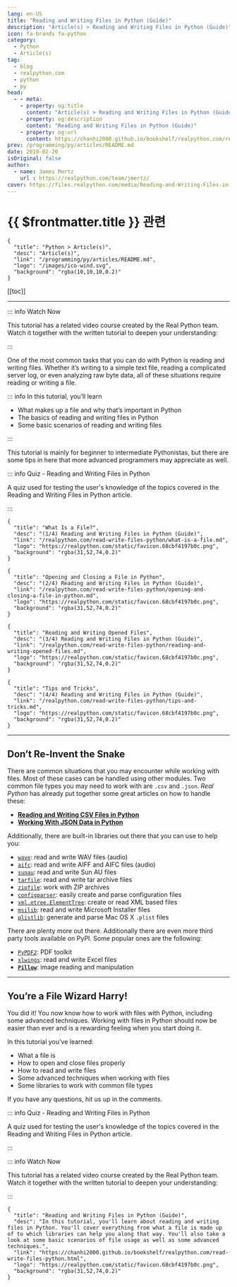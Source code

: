 ```yaml
---
lang: en-US
title: "Reading and Writing Files in Python (Guide)"
description: "Article(s) > Reading and Writing Files in Python (Guide)"
icon: fa-brands fa-python
category:
  - Python
  - Article(s)
tag:
  - blog
  - realpython.com
  - python
  - py
head:
  - - meta:
    - property: og:title
      content: "Article(s) > Reading and Writing Files in Python (Guide)"
    - property: og:description
      content: "Reading and Writing Files in Python (Guide)"
    - property: og:url
      content: https://chanhi2000.github.io/bookshelf/realpython.com/read-write-files-python/
prev: /programming/py/articles/README.md
date: 2019-02-20
isOriginal: false
author:
  - name: James Mertz
    url : https://realpython.com/team/jmertz/
cover: https://files.realpython.com/media/Reading-and-Writing-Files-in-Python_Watermarked.0d394921fd90.jpg
---
```


# {{ $frontmatter.title }} 관련

```component VPCard
{
  "title": "Python > Article(s)",
  "desc": "Article(s)",
  "link": "/programming/py/articles/README.md",
  "logo": "/images/ico-wind.svg",
  "background": "rgba(10,10,10,0.2)"
}
```

[[toc]]

---

<SiteInfo
  name="Reading and Writing Files in Python (Guide)"
  desc="In this tutorial, you'll learn about reading and writing files in Python. You'll cover everything from what a file is made up of to which libraries can help you along that way. You'll also take a look at some basic scenarios of file usage as well as some advanced techniques."
  url="https://realpython.com/read-write-files-python"
  logo="https://realpython.com/static/favicon.68cbf4197b0c.png"
  preview="https://files.realpython.com/media/Reading-and-Writing-Files-in-Python_Watermarked.0d394921fd90.jpg"/>

::: info Watch Now

This tutorial has a related video course created by the Real Python team. Watch it together with the written tutorial to deepen your understanding: 

<SiteInfo
  name="Reading and Writing Files in Python - Real Python"
  desc="In this course, you'll learn about reading and writing files in Python. You'll cover everything from what a file is made up of to which libraries can help you along that way. You'll also take a look at some basic scenarios of file usage as well as some advanced techniques."
  url="https://realpython.com/courses/reading-and-writing-files-python/"
  logo="https://realpython.com/static/favicon.68cbf4197b0c.png"
  preview="https://files.realpython.com/media/Reading-and-Writing-Files-in-Python_Watermarked.0d394921fd90.jpg"/>

:::

One of the most common tasks that you can do with Python is reading and writing files. Whether it’s writing to a simple text file, reading a complicated server log, or even analyzing raw byte data, all of these situations require reading or writing a file.

::: info In this tutorial, you’ll learn

- What makes up a file and why that’s important in Python
- The basics of reading and writing files in Python
- Some basic scenarios of reading and writing files

:::

This tutorial is mainly for beginner to intermediate Pythonistas, but there are some tips in here that more advanced programmers may appreciate as well.

::: info Quiz - Reading and Writing Files in Python

<SiteInfo
  name="Reading and Writing Files in Python Quiz - Real Python"
  desc="A quiz used for testing the user's knowledge of the topics covered in the Reading and Writing Files in Python article."
  url="https://realpython.com/quizzes/read-write-files-python/"
  logo="https://realpython.com/static/favicon.68cbf4197b0c.png"
  preview="https://files.realpython.com/media/Reading-and-Writing-Files-in-Python_Watermarked.0d394921fd90.jpg"/>

A quiz used for testing the user's knowledge of the topics covered in the Reading and Writing Files in Python article.

:::

```component VPCard
{
  "title": "What Is a File?",
  "desc": "(1/4) Reading and Writing Files in Python (Guide)",
  "link": "/realpython.com/read-write-files-python/what-is-a-file.md",
  "logo": "https://realpython.com/static/favicon.68cbf4197b0c.png",
  "background": "rgba(31,52,74,0.2)"
}
```

```component VPCard
{
  "title": "Opening and Closing a File in Python",
  "desc": "(2/4) Reading and Writing Files in Python (Guide)",
  "link": "/realpython.com/read-write-files-python/opening-and-closing-a-file-in-python.md",
  "logo": "https://realpython.com/static/favicon.68cbf4197b0c.png",
  "background": "rgba(31,52,74,0.2)"
}
```

```component VPCard
{
  "title": "Reading and Writing Opened Files",
  "desc": "(3/4) Reading and Writing Files in Python (Guide)",
  "link": "/realpython.com/read-write-files-python/reading-and-writing-opened-files.md",
  "logo": "https://realpython.com/static/favicon.68cbf4197b0c.png",
  "background": "rgba(31,52,74,0.2)"
}
```

```component VPCard
{
  "title": "Tips and Tricks",
  "desc": "(4/4) Reading and Writing Files in Python (Guide)",
  "link": "/realpython.com/read-write-files-python/tips-and-tricks.md",
  "logo": "https://realpython.com/static/favicon.68cbf4197b0c.png",
  "background": "rgba(31,52,74,0.2)"
}
```

---

## Don’t Re-Invent the Snake

There are common situations that you may encounter while working with files. Most of these cases can be handled using other modules. Two common file types you may need to work with are `.csv` and `.json`. *Real Python* has already put together some great articles on how to handle these:

- [**Reading and Writing CSV Files in Python**](/realpython.com/python-csv.md)
- [**Working With JSON Data in Python**](/realpython.com/python-json/README.md)

Additionally, there are built-in libraries out there that you can use to help you:

- [<FontIcon icon="fa-brands fa-python"/>`wave`](https://docs.python.org/3.7/library/wave.html): read and write WAV files (audio)
- [<FontIcon icon="fa-brands fa-python"/>`aifc`](https://docs.python.org/3/library/aifc.html): read and write AIFF and AIFC files (audio)
- [<FontIcon icon="fa-brands fa-python"/>`sunau`](https://docs.python.org/3/library/sunau.html): read and write Sun AU files
- [<FontIcon icon="fa-brands fa-python"/>`tarfile`](https://docs.python.org/3/library/tarfile.html): read and write tar archive files
- [<FontIcon icon="fa-brands fa-python"/>`zipfile`](https://docs.python.org/3/library/zipfile.html): work with ZIP archives
- [<FontIcon icon="fa-brands fa-python"/>`configparser`](https://docs.python.org/3/library/configparser.html): easily create and parse configuration files
- [<FontIcon icon="fa-brands fa-python"/>`xml.etree.ElementTree`](https://docs.python.org/3/library/xml.etree.elementtree.html): create or read XML based files
- [<FontIcon icon="fa-brands fa-python"/>`msilib`](https://docs.python.org/3/library/msilib.html): read and write Microsoft Installer files
- [<FontIcon icon="fa-brands fa-python"/>`plistlib`](https://docs.python.org/3/library/plistlib.html): generate and parse Mac OS X `.plist` files

There are plenty more out there. Additionally there are even more third party tools available on PyPI. Some popular ones are the following:

- [<FontIcon icon="iconfont icon-pypi"/>`PyPDF2`](https://pypi.org/project/PyPDF2/): PDF toolkit
- [<FontIcon icon="iconfont icon-pypi"/>`xlwings`](https://pypi.org/project/xlwings/): read and write Excel files
- [**`Pillow`**](/realpython.com/image-processing-with-the-python-pillow-library.md): image reading and manipulation

---

## You’re a File Wizard Harry!

You did it! You now know how to work with files with Python, including some advanced techniques. Working with files in Python should now be easier than ever and is a rewarding feeling when you start doing it.

In this tutorial you’ve learned:

- What a file is
- How to open and close files properly
- How to read and write files
- Some advanced techniques when working with files
- Some libraries to work with common file types

If you have any questions, hit us up in the comments.

::: info Quiz - Reading and Writing Files in Python

<SiteInfo
  name="Reading and Writing Files in Python Quiz - Real Python"
  desc="A quiz used for testing the user's knowledge of the topics covered in the Reading and Writing Files in Python article."
  url="https://realpython.com/quizzes/read-write-files-python/"
  logo="https://realpython.com/static/favicon.68cbf4197b0c.png"
  preview="https://files.realpython.com/media/Reading-and-Writing-Files-in-Python_Watermarked.0d394921fd90.jpg"/>

A quiz used for testing the user's knowledge of the topics covered in the Reading and Writing Files in Python article.

:::

::: info Watch Now

This tutorial has a related video course created by the Real Python team. Watch it together with the written tutorial to deepen your understanding: 

<SiteInfo
  name="Reading and Writing Files in Python - Real Python"
  desc="In this course, you'll learn about reading and writing files in Python. You'll cover everything from what a file is made up of to which libraries can help you along that way. You'll also take a look at some basic scenarios of file usage as well as some advanced techniques."
  url="https://realpython.com/courses/reading-and-writing-files-python/"
  logo="https://realpython.com/static/favicon.68cbf4197b0c.png"
  preview="https://files.realpython.com/media/Reading-and-Writing-Files-in-Python_Watermarked.0d394921fd90.jpg"/>

:::

<!-- TODO: add ARTICLE CARD -->
```component VPCard
{
  "title": "Reading and Writing Files in Python (Guide)",
  "desc": "In this tutorial, you'll learn about reading and writing files in Python. You'll cover everything from what a file is made up of to which libraries can help you along that way. You'll also take a look at some basic scenarios of file usage as well as some advanced techniques.",
  "link": "https://chanhi2000.github.io/bookshelf/realpython.com/read-write-files-python.html",
  "logo": "https://realpython.com/static/favicon.68cbf4197b0c.png",
  "background": "rgba(31,52,74,0.2)"
}
```

